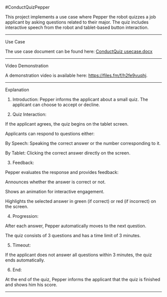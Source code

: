 #ConductQuizPepper

This project implements a use case where Pepper the robot quizzes a job applicant by asking questions related to their major. The quiz includes interactive speech from the robot and tablet-based button interaction.


---

Use Case

The use case document can be found
here: [ConductQuiz usecase.docx](https://github.com/user-attachments/files/17780563/ConductQuiz.usecase.docx)


---

Video Demonstration

A demonstration video is available here: https://files.fm/f/h2fe9vuqhj.

---

Explanation

1. Introduction:
Pepper informs the applicant about a small quiz. The applicant can choose to accept or decline.


2. Quiz Interaction:

If the applicant agrees, the quiz begins on the tablet screen.

Applicants can respond to questions either:

By Speech: Speaking the correct answer or the number corresponding to it.

By Tablet: Clicking the correct answer directly on the screen.




3. Feedback:

Pepper evaluates the response and provides feedback:

Announces whether the answer is correct or not.

Shows an animation for interactive engagement.

Highlights the selected answer in green (if correct) or red (if incorrect) on the screen.




4. Progression:

After each answer, Pepper automatically moves to the next question.

The quiz consists of 3 questions and has a time limit of 3 minutes.



5. Timeout:

If the applicant does not answer all questions within 3 minutes, the quiz ends automatically.


6. End:

At the end of the quiz, Pepper informs the applicant that the quiz is finished and shows him his score.





---

